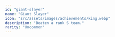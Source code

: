 ```yaml
---
id: "giant-slayer"
name: "Giant Slayer"
icon: "src/assets/images/achievements/king.webp"
description: "Beaten a rank S team."
rarity: "Uncommon"
---
```

